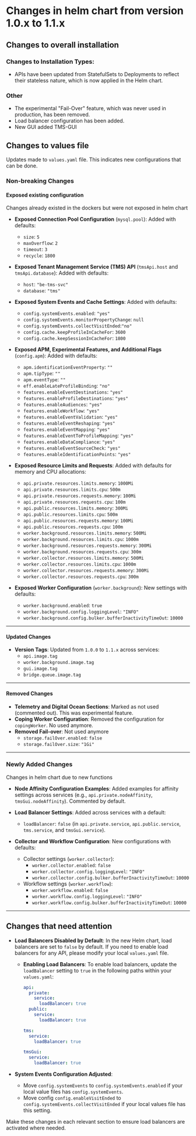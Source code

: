 # Changes in helm chart from version 1.0.x to 1.1.x

## Changes to overall installation

### Changes to Installation Types:

- APIs have been updated from StatefulSets to Deployments to reflect their stateless nature, which is now applied in the
  Helm chart.

### Other

- The experimental "Fail-Over" feature, which was never used in production, has been removed.
- Load balancer configuration has been added.
- New GUI added TMS-GUI

## Changes to values file

Updates made to `values.yaml` file. This indicates new configurations that can be done.

### Non-breaking Changes

#### Exposed existing configuration

Changes already existed in the dockers but were not exposed in helm chart

- **Exposed Connection Pool Configuration** (`mysql.pool`): Added with defaults:
    - `size`: `5`
    - `maxOverflow`: `2`
    - `timeout`: `3`
    - `recycle`: `1800`

- **Exposed Tenant Management Service (TMS) API** (`tmsApi.host` and `tmsApi.database`): Added with defaults:
    - `host`: `"be-tms-svc"`
    - `database`: `"tms"`

- **Exposed System Events and Cache Settings**: Added with defaults:
    - `config.systemEvents.enabled`: `"yes"`
    - `config.systemEvents.monitorPropertyChange`: `null`
    - `config.systemEvents.collectVisitEnded`:`"no"`
    - `config.cache.keepProfileInCacheFor`: `3600`
    - `config.cache.keepSessionInCacheFor`: `1800`

- **Exposed APM, Experimental Features, and Additional Flags** (`config.apm`): Added with defaults:
    - `apm.identificationEventProperty`: `""`
    - `apm.tipType`: `""`
    - `apm.eventType`: `""`
    - `eff.enableLateProfileBinding`: `"no"`
    - `features.enableEventDestinations`: `"yes"`
    - `features.enableProfileDestinations`: `"yes"`
    - `features.enableAudiences`: `"yes"`
    - `features.enableWorkflow`: `"yes"`
    - `features.enableEventValidation`: `"yes"`
    - `features.enableEventReshaping`: `"yes"`
    - `features.enableEventMapping`: `"yes"`
    - `features.enableEventToProfileMapping`: `"yes"`
    - `features.enableDataCompliance`: `"yes"`
    - `features.enableEventSourceCheck`: `"yes"`
    - `features.enableIdentificationPoints`: `"yes"`


- **Exposed Resource Limits and Requests**: Added with defaults for memory and CPU allocations:
    - `api.private.resources.limits.memory`: `1000Mi`
    - `api.private.resources.limits.cpu`: `500m`
    - `api.private.resources.requests.memory`: `100Mi`
    - `api.private.resources.requests.cpu`: `100m`
    - `api.public.resources.limits.memory`: `300Mi`
    - `api.public.resources.limits.cpu`: `500m`
    - `api.public.resources.requests.memory`: `100Mi`
    - `api.public.resources.requests.cpu`: `100m`
    - `worker.background.resources.limits.memory`: `500Mi`
    - `worker.background.resources.limits.cpu`: `1000m`
    - `worker.background.resources.requests.memory`: `300Mi`
    - `worker.background.resources.requests.cpu`: `300m`
    - `worker.collector.resources.limits.memory`: `500Mi`
    - `worker.collector.resources.limits.cpu`: `1000m`
    - `worker.collector.resources.requests.memory`: `300Mi`
    - `worker.collector.resources.requests.cpu`: `300m`

- **Exposed Worker Configuration** (`worker.background`): New settings with defaults:
    - `worker.background.enabled`: `true`
    - `worker.background.config.loggingLevel`: `"INFO"`
    - `worker.background.config.bulker.bufferInactivityTimeOut`: `10000`


---

#### Updated Changes

- **Version Tags**: Updated from `1.0.0` to `1.1.x` across services:
    - `api.image.tag`
    - `worker.background.image.tag`
    - `gui.image.tag`
    - `bridge.queue.image.tag`

---

#### Removed Changes

- **Telemetry and Digital Ocean Sections**: Marked as not used (commented out). This was experimental feature.
- **Coping Worker Configuration**: Removed the configuration for `copingWorker`. No used anymore.
- **Removed Fail-over**: Not used anymore
    - `storage.failOver.enabled`: `false`
    - `storage.failOver.size`: `"1Gi"`

---

### Newly Added Changes

Changes in helm chart due to new functions

- **Node Affinity Configuration Examples**: Added examples for affinity settings across services (e.g.,
  `api.private.nodeAffinity`, `tmsGui.nodeAffinity`). Commented by default.

- **Load Balancer Settings**: Added across services with a default:
    - `loadBalancer`: `false` (in `api.private.service`, `api.public.service`, `tms.service`, and `tmsGui.service`).

- **Collector and Workflow Configuration**: New configurations with defaults:
    - Collector settings (`worker.collector`):
        - `worker.collector.enabled`: `false`
        - `worker.collector.config.loggingLevel`: `"INFO"`
        - `worker.collector.config.bulker.bufferInactivityTimeOut`: `10000`
    - Workflow settings (`worker.workflow`):
        - `worker.workflow.enabled`: `false`
        - `worker.workflow.config.loggingLevel`: `"INFO"`
        - `worker.workflow.config.bulker.bufferInactivityTimeOut`: `10000`

---

## Changes that need attention

- **Load Balancers Disabled by Default**: In the new Helm chart, load balancers are set to `false` by default. If you
  need to enable load balancers for any API, please modify your local `values.yaml` file.

    - **Enabling Load Balancers**: To enable load balancers, update the `loadBalancer` setting to `true` in the
      following paths within your `values.yaml`:

      ```yaml
      api:
        private:
          service:
            loadBalancer: true
        public:
          service:
            loadBalancer: true
  
      tms:
        service:
          loadBalancer: true
  
      tmsGui:
        service:
          loadBalancer: true
      ```

- **System Events Configuration Adjusted**:
    - Move `config.systemEvents` to `config.systemEvents.enabled` if your local value files has `config.systemEvents`.
    - Move config `config.enableVisitEnded` to `config.systemEvents.collectVisitEnded` if your local values file has
      this setting.

Make these changes in each relevant section to ensure load balancers are activated where needed.